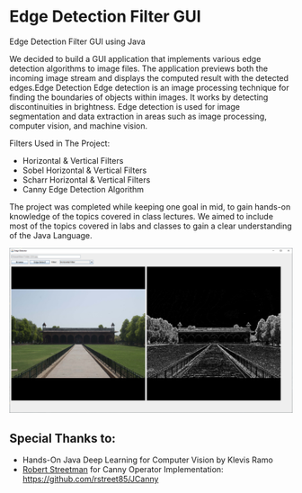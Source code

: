 # Edge Detection Filter GUI
Edge Detection Filter GUI using Java

We decided to build a GUI application that implements various edge detection algorithms to image files. The application previews both the incoming image stream and displays the computed result with the detected edges.Edge Detection Edge detection is an image processing technique for finding the boundaries of objects within images. It works by detecting discontinuities in brightness. Edge detection is used for image segmentation and data extraction in areas such as image processing, computer vision, and machine vision.

Filters Used in The Project: 
- Horizontal & Vertical Filters
- Sobel Horizontal & Vertical Filters
- Scharr Horizontal & Vertical Filters
- Canny Edge Detection Algorithm

The project was completed while keeping one goal in mid, to gain hands-on
knowledge of the topics covered in class lectures. We aimed to include most of the
topics covered in labs and classes to gain a clear understanding of the Java
Language.

![Preview Image](./preview.png)

## Special Thanks to:
- Hands-On Java Deep Learning for Computer Vision by Klevis Ramo
- [Robert Streetman](https://github.com/rstreet85) for Canny Operator Implementation: https://github.com/rstreet85/JCanny
